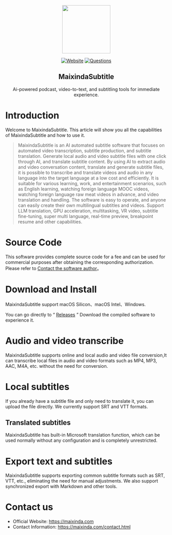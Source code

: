 
<p align="center">
  <a href="https://maixinda.com"><img src="https://github.com/maixinda/MaixindaSubtitle/blob/main/.github/favicon.ico" width="150px"></a>
</p>
<p align="center">
  <a href="https://maixinda.com"><img src="https://img.shields.io/badge/Official%20Website-maixinda.com-brightgreen?logo=Safari" alt="Website" /></a>
 <a href="https://maixinda.com/faq.html"><img src="https://img.shields.io/badge/Common Questions-maixinda.com-blue?logo=Safari" alt="Questions" /></a>	
</p>


<H2 align="center">MaixindaSubtitle</H2>
<p align="center">Ai-powered podcast, video-to-text, and subtitling tools for immediate experience.</p>


# Introduction
Welcome to MaixindaSubtitle. This article will show you all the capabilities of MaixindaSubtitle and how to use it.
> MaixindaSubtitle is an AI automated subtitle software that focuses on automated video transcription, subtitle production, and subtitle translation. Generate local audio and video subtitle files with one click through AI, and translate subtitle content. By using AI to extract audio and video conversation content, translate and generate subtitle files, it is possible to transcribe and translate videos and audio in any language into the target language at a low cost and efficiently. It is suitable for various learning, work, and entertainment scenarios, such as English learning, watching foreign language MOOC videos, watching foreign language raw meat videos in advance, and video translation and handling. The software is easy to operate, and anyone can easily create their own multilingual subtitles and videos. Support LLM translation, GPU acceleration, multitasking, VR video, subtitle fine-tuning, super multi language, real-time preview, breakpoint resume and other capabilities.

   
# Source Code
This software provides complete source code for a fee and can be used for commercial purposes after obtaining the corresponding authorization. Please refer to [Contact the software author](https://www.maixinda.com/contact.html)。

# Download and Install
MaixindaSubtitle support macOS Silicon、macOS Intel、Windows.

You can go directly to “ [Releases](https://github.com/maixinda/MaixindaSubtitle/releases) ” Download the compiled software to experience it.


# Audio and video transcribe

MaixindaSubtitle supports online and local audio and video file conversion,It can transcribe local files in audio and video formats such as MP4, MP3, AAC, M4A, etc. without the need for conversion.


# Local subtitles

If you already have a subtitle file and only need to translate it, you can upload the file directly. We currently support SRT and VTT formats.

## Translated subtitles

MaixindaSubtitle has built-in Microsoft translation function, which can be used normally without any configuration and is completely unrestricted.

# Export text and subtitles

MaixindaSubtitle supports exporting common subtitle formats such as SRT, VTT, etc., eliminating the need for manual adjustments. We also support synchronized export with Markdown and other tools.


# Contact us
- Official Website: https://maixinda.com
- Contact Information: https://maixinda.com/contact.html
